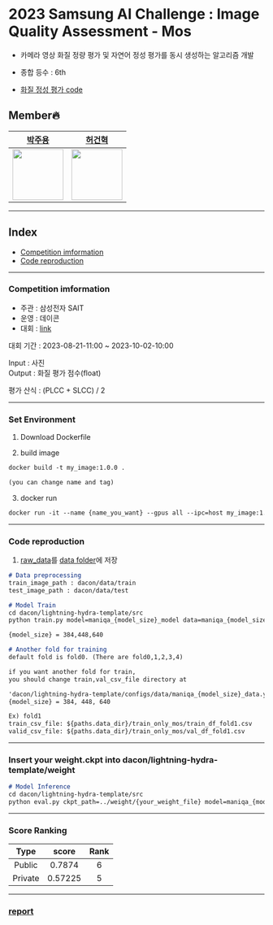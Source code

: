 # 2023 Samsung AI Challenge : Image Quality Assessment - Mos

- 카메라 영상 화질 정량 평가 및 자연어 정성 평가를 동시 생성하는 알고리즘 개발

- 종합 등수 : 6th
- [화질 정성 평가 code]()

## Member🔥
| [박주용](https://github.com/lliee1)| [허건혁](https://github.com/GeonHyeock) |
| :-: | :-: |
| <img src="https://avatars.githubusercontent.com/lliee1" width="100"> | <img src="https://avatars.githubusercontent.com/GeonHyeock" width="100"> |
***


## Index
* [Competition imformation](#competition-imformation)
* [Code reproduction](#code-reproduction)
***

### Competition imformation

- 주관 : 삼성전자 SAIT
- 운영 : 데이콘
- 대회 : [link](https://dacon.io/competitions/official/236134/overview/description)

대회 기간 : 2023-08-21-11:00 ~ 2023-10-02-10:00

Input : 사진 \
Output : 화질 평가 점수(float)

평가 산식 : (PLCC + SLCC) / 2

---
### Set Environment
1. Download Dockerfile


2. build image
~~~md
docker build -t my_image:1.0.0 .

(you can change name and tag)
~~~

3. docker run
~~~md
docker run -it --name {name_you_want} --gpus all --ipc=host my_image:1.0.0 /bin/bash
~~~




---
### Code reproduction

1. [raw_data](https://dacon.io/competitions/official/236134/data)를 [data folder](data)에 저장 

~~~md
# Data preprocessing
train_image_path : dacon/data/train
test_image_path : dacon/data/test
~~~

~~~md
# Model Train
cd dacon/lightning-hydra-template/src
python train.py model=maniqa_{model_size}_model data=maniqa_{model_size}_data trainer.devices={num_your_device} trainer=ddp

{model_size} = 384,448,640

~~~

~~~md
# Another fold for training
default fold is fold0. (There are fold0,1,2,3,4)

if you want another fold for train,
you should change train,val_csv_file directory at 

'dacon/lightning-hydra-template/configs/data/maniqa_{model_size}_data.yaml' 
{model_size} = 384, 448, 640

Ex) fold1
train_csv_file: ${paths.data_dir}/train_only_mos/train_df_fold1.csv
valid_csv_file: ${paths.data_dir}/train_only_mos/val_df_fold1.csv 

~~~

---
### Insert your weight.ckpt into dacon/lightning-hydra-template/weight

~~~md
# Model Inference
cd dacon/lightning-hydra-template/src
python eval.py ckpt_path=../weight/{your_weight_file} model=maniqa_{model_size}_model data=maniqa_{model_size}_data model.name={name_of_your_inference_csv_file}
~~~

---

### Score Ranking
|Type|score|Rank|
| :---: | :---: | :---: |
| Public | 0.7874 | 6 |
| Private | 0.57225 | 5 |
---


### [report](Dacon_challenge.pdf)